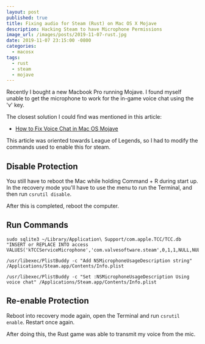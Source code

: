 ```yaml
---
layout: post
published: true
title: Fixing audio for Steam (Rust) on Mac OS X Mojave
description: Hacking Steam to have Microphone Permissions
image_url: /images/posts/2019-11-07-rust.jpg
date: 2019-11-07 23:15:00 -0800
categories:
  - macosx
tags:
  - rust
  - steam
  - mojave
---
```


Recently I bought a new Macbook Pro running Mojave. I found myself
unable to get the microphone to work for the in-game voice chat using
the 'v' key.

The closest solution I could find was mentioned in this article:

- [How to Fix Voice Chat in Mac OS Mojave](https://www.reddit.com/r/leagueoflegends/comments/ay9o4s/how_to_fix_voice_chat_in_macos_mojave/)

This article was oriented towards League of Legends, so I had to modify the
commands used to enable this for steam.

## Disable Protection

You still have to reboot the Mac while holding Command + R during start up.
In the recovery mode you'll have to use the menu to run the Terminal, and
then run `csrutil disable`.

After this is completed, reboot the computer.

## Run Commands

```shell
sudo sqlite3 ~/Library/Application\ Support/com.apple.TCC/TCC.db "INSERT or REPLACE INTO access VALUES('kTCCServiceMicrophone','com.valvesoftware.steam',0,1,1,NULL,NULL,NULL,'UNUSED',NULL,0,1551892126);"

/usr/libexec/PlistBuddy -c "Add NSMicrophoneUsageDescription string" /Applications/Steam.app/Contents/Info.plist

/usr/libexec/PlistBuddy -c "Set :NSMicrophoneUsageDescription Using voice chat" /Applications/Steam.app/Contents/Info.plist
```

## Re-enable Protection

Reboot into recovery mode again, open the Terminal and run
`csrutil enable`. Restart once again.

After doing this, the Rust game was able to transmit my voice from the mic.

